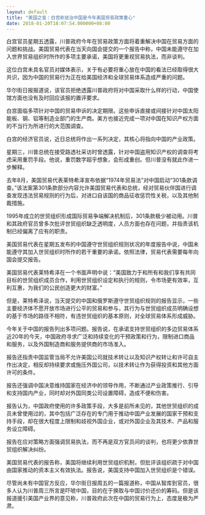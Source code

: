 ```yaml
---
layout: default
title: "美国之音：白宫称惩治中国是今年美国贸易政策重心"
date: 2018-01-20T18:07:54.000000+08:00
---
```


白宫官员星期五透露，川普政府今年在贸易政策方面将着重解决中国在贸易方面的问题和挑战。美国贸易代表在当天向国会提交的一个报告中称，中国未能遵守在加入世界贸易组织时所作的多项主要承诺，美国将更重视贸易执法，而非谈判。

这位白宫未具名官员对媒体表示，关于有必要将重心放在中国的看法已经取得很大共识，因为中国的贸易行为正在给美国经济和全球贸易体系造成严重的问题。

华尔街日报报道说，该官员拒绝透露川普政府将对中国采取什么样的行动，中国使馆方面也没有及时回应该报的置评要求。

白宫面临多项针对中国的贸易申诉的决定期限。这些申诉直接或间接针对中国太阳能板、钢、铝等制造业部门的生产商。美方也接近完成一项对中国在知识产权方面的不当行为所进行的大范围调查。

白宫的经济官员说，近日总统将作出一系列决定，其核心将指向中国的产业政策。

星期三，川普总统在接受路透社采访时曾透露，针对中国盗用知识产权的调查将考虑采用重罚手段。他说，重罚数字超乎想象，会形成重创。但川普没有就此作进一步解释。

去年8月，美国贸易代表莱特希泽宣布依据“1974年贸易法”对中国启动“301条款调查。”该法案第301条款部分内容允许美国贸易代表和总统，经对贸易伙伴国进行调查发现违法贸易规则的行为后，对进口自该国的商品征收惩罚性关税，以及其他制裁措施。

1995年成立的世贸组织形成国际贸易争端解决机制后，301条款极少被动用。川普和其政府官员曾多次批评世贸组织缺乏透明度，人员方面也存在问题，并指责该机制已经偏离了应有的职责。

美国贸易代表在星期五发布的中国遵守世贸组织规则状况的年度报告中说，中国未能遵守其加入世贸组织时所作的若干重要的承诺。依照法律，贸易代表需要每年向国会提交报告。

美国贸易代表莱特希泽在一个书面声明中说：“美国致力于和所有和我们享有共同目标的世贸组织成员合作，利用世贸组织设定和执行的规则，令市场更有效率，互利互惠，为我们的公民创造更大的财富。”

但是，莱特希泽说，当天提交的中国和俄罗斯遵守世贸组织规则的报告显示，一些主要经济体不愿开放市场进行公平的贸易和参与，其行为与世贸组织成员明确设想的基于市场的路径不相符，有违世贸组织的基本原则，对全球贸易体系形成威胁。

今年关于中国的报告列出多项问题。报告说，在承诺支持世贸组织的多边贸易体系近20年的今天，中国政府寻求广泛和持续变化的干预政策和行为，限制进口商品和服务，以及外国制造商和服务提供商的市场准入。

报告还指责中国监管当局不允许美国公司就技术转让以及知识产权转让和许可自主作出决定，相反却持续要求或施压外国公司，以技术转让作为获得投资和其他方面许可的条件。

报告还强调中国决意维持国家在经济中的领导作用，不断通过产业政策推行、引导和支持国内产业，同时却对外国同类公司设置障碍，造成不便和伤害。

报告认为，中国政府使用的许多政策手段，大多是前所未见的，其他世贸组织的成员未曾使用过的，其中包括广泛存在的专门用于推动中国产业发展的国家干预和支持手段，却在很大程度上限制和歧视外国企业，或对外国企业及其技术、产品和服务设立障碍。

报告在应对策略方面强调贸易执法，而不再是双方官员间的谈判，也将更少依靠世贸组织解决纠纷。

美国贸易代表的报告称，美国将继续利用世贸组织机制，但批评该组织疏于对中国由国家推动的资本主义有效执法。报告说，美国支持中国加入世贸组织是个错误。

尽管尚未有中国官方反应，华尔街日报周五的一篇报道称，中国从智库到官员，很多人认为川普周三所言是吓唬中国，目的在于换取与中国讨价还价的筹码。但是该报道援引美国产业界的意见称，川普政府此次在中国的贸易行为上，态度是极为严肃。

